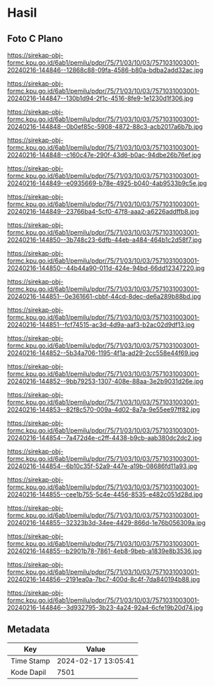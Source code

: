 # Hasil

## Foto C Plano

https://sirekap-obj-formc.kpu.go.id/6ab1/pemilu/pdpr/75/71/03/10/03/7571031003001-20240216-144846--12868c88-09fa-4586-b80a-bdba2add32ac.jpg

https://sirekap-obj-formc.kpu.go.id/6ab1/pemilu/pdpr/75/71/03/10/03/7571031003001-20240216-144847--130b1d94-2f1c-4516-8fe9-1e1230d1f306.jpg

https://sirekap-obj-formc.kpu.go.id/6ab1/pemilu/pdpr/75/71/03/10/03/7571031003001-20240216-144848--0b0ef85c-5908-4872-88c3-acb2017a6b7b.jpg

https://sirekap-obj-formc.kpu.go.id/6ab1/pemilu/pdpr/75/71/03/10/03/7571031003001-20240216-144848--c160c47e-290f-43d6-b0ac-94dbe26b76ef.jpg

https://sirekap-obj-formc.kpu.go.id/6ab1/pemilu/pdpr/75/71/03/10/03/7571031003001-20240216-144849--e0935669-b78e-4925-b040-4ab9533b9c5e.jpg

https://sirekap-obj-formc.kpu.go.id/6ab1/pemilu/pdpr/75/71/03/10/03/7571031003001-20240216-144849--23766ba4-5cf0-47f8-aaa2-a6226addffb8.jpg

https://sirekap-obj-formc.kpu.go.id/6ab1/pemilu/pdpr/75/71/03/10/03/7571031003001-20240216-144850--3b748c23-6dfb-44eb-a484-464b1c2d58f7.jpg

https://sirekap-obj-formc.kpu.go.id/6ab1/pemilu/pdpr/75/71/03/10/03/7571031003001-20240216-144850--44b44a90-011d-424e-94bd-66dd12347220.jpg

https://sirekap-obj-formc.kpu.go.id/6ab1/pemilu/pdpr/75/71/03/10/03/7571031003001-20240216-144851--0e361661-cbbf-44cd-8dec-de6a289b88bd.jpg

https://sirekap-obj-formc.kpu.go.id/6ab1/pemilu/pdpr/75/71/03/10/03/7571031003001-20240216-144851--fcf74515-ac3d-4d9a-aaf3-b2ac02d9df13.jpg

https://sirekap-obj-formc.kpu.go.id/6ab1/pemilu/pdpr/75/71/03/10/03/7571031003001-20240216-144852--5b34a706-1195-4f1a-ad29-2cc558e44f69.jpg

https://sirekap-obj-formc.kpu.go.id/6ab1/pemilu/pdpr/75/71/03/10/03/7571031003001-20240216-144852--9bb79253-1307-408e-88aa-3e2b9031d26e.jpg

https://sirekap-obj-formc.kpu.go.id/6ab1/pemilu/pdpr/75/71/03/10/03/7571031003001-20240216-144853--82f8c570-009a-4d02-8a7a-9e55ee97ff82.jpg

https://sirekap-obj-formc.kpu.go.id/6ab1/pemilu/pdpr/75/71/03/10/03/7571031003001-20240216-144854--7a472d4e-c2ff-4438-b9cb-aab380dc2dc2.jpg

https://sirekap-obj-formc.kpu.go.id/6ab1/pemilu/pdpr/75/71/03/10/03/7571031003001-20240216-144854--6b10c35f-52a9-447e-a19b-08686fd11a93.jpg

https://sirekap-obj-formc.kpu.go.id/6ab1/pemilu/pdpr/75/71/03/10/03/7571031003001-20240216-144855--cee1b755-5c4e-4456-8535-e482c051d28d.jpg

https://sirekap-obj-formc.kpu.go.id/6ab1/pemilu/pdpr/75/71/03/10/03/7571031003001-20240216-144855--32323b3d-34ee-4429-866d-1e76b056309a.jpg

https://sirekap-obj-formc.kpu.go.id/6ab1/pemilu/pdpr/75/71/03/10/03/7571031003001-20240216-144855--b2901b78-7861-4eb8-9beb-a1839e8b3536.jpg

https://sirekap-obj-formc.kpu.go.id/6ab1/pemilu/pdpr/75/71/03/10/03/7571031003001-20240216-144856--2191ea0a-7bc7-400d-8c4f-7da840194b88.jpg

https://sirekap-obj-formc.kpu.go.id/6ab1/pemilu/pdpr/75/71/03/10/03/7571031003001-20240216-144846--3d932795-3b23-4a24-92a4-6cfe19b20d74.jpg


## Metadata

| Key        | Value               |
| ---------- | ------------------- |
| Time Stamp | 2024-02-17 13:05:41 |
| Kode Dapil | 7501                |



